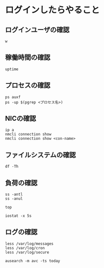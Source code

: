 # ログインしたらやること
## ログインユーザの確認
```
w
```
## 稼働時間の確認
```
uptime
```
## プロセスの確認
```
ps auxf
ps -up $(pgrep <プロセス名>)
```
## NICの確認
```
ip a
nmcli connection show
nmcli connection show <con-name>
```
## ファイルシステムの確認
```
df -Th
```
## 負荷の確認
```
ss -antl
ss -anul
```
```
top
```
```
iostat -x 5s
```
## ログの確認
```
less /var/log/messages
less /var/log/cron
less /var/log/secure
```
```
ausearch -m avc -ts today
```
